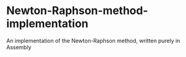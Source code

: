 # Newton-Raphson-method-implementation
An implementation of the Newton-Raphson method, written purely in Assembly
